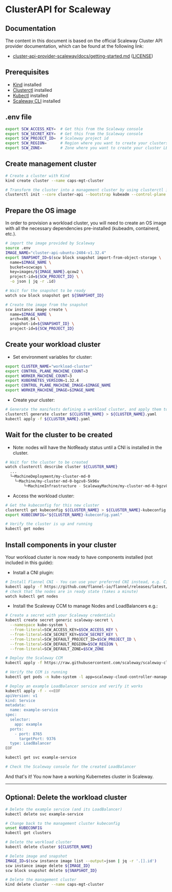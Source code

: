 # ClusterAPI for Scaleway

## Documentation

The content in this document is based on the official Scaleway Cluster API provider documentation, which can be found at the following link:
- [cluster-api-provider-scaleway/docs/getting-started.md](https://github.com/scaleway/cluster-api-provider-scaleway/blob/main/docs/getting-started.md) ([LICENSE](https://github.com/scaleway/cluster-api-provider-scaleway/blob/main/LICENSE))

## Prerequisites
- [Kind](https://kind.sigs.k8s.io/docs/user/quick-start/) installed
- [Clusterctl](https://cluster-api.sigs.k8s.io/user/quick-start.html#install-clusterctl) installed
- [Kubectl](https://kubernetes.io/docs/tasks/tools/) installed
- [Scaleway CLI](https://github.com/scaleway/scaleway-cli) installed

## .env file

```bash
export SCW_ACCESS_KEY=  # Get this from the Scaleway console
export SCW_SECRET_KEY=  # Get this from the Scaleway console
export SCW_PROJECT_ID=  # Scaleway project id
export SCW_REGION=      # Region where you want to create your clusters (e.g. "fr-par")
export SCW_ZONE=        # Zone where you want to create your cluster LB (e.g. "fr-par-1")
```

## Create management cluster

```bash
# Create a cluster with Kind
kind create cluster --name caps-mgt-cluster

# Transform the cluster into a management cluster by using clusterctl init.
clusterctl init --core cluster-api --bootstrap kubeadm --control-plane kubeadm --infrastructure scaleway
```

## Prepare the OS image
In order to provision a workload cluster, you will need to create an OS image with all the necessary dependencies pre-installed (kubeadm, containerd, etc.).

```bash
# import the image provided by Scaleway
source .env
IMAGE_NAME="cluster-api-ubuntu-2404-v1.32.4"
export SNAPSHOT_ID=$(scw block snapshot import-from-object-storage \
  name=$IMAGE_NAME \
  bucket=scwcaps \
  key=images/${IMAGE_NAME}.qcow2 \
  project-id=${SCW_PROJECT_ID} \
  -o json | jq -r .id)

# Wait for the snapshot to be ready
watch scw block snapshot get ${SNAPSHOT_ID}

# Create the image from the snapshot
scw instance image create \
  name=$IMAGE_NAME \
  arch=x86_64 \
  snapshot-id=${SNAPSHOT_ID} \
  project-id=${SCW_PROJECT_ID}
```

## Create your workload cluster

- Set environment variables for cluster:
```bash
export CLUSTER_NAME="workload-cluster"
export CONTROL_PLANE_MACHINE_COUNT=3
export WORKER_MACHINE_COUNT=3
export KUBERNETES_VERSION=1.32.4
export CONTROL_PLANE_MACHINE_IMAGE=$IMAGE_NAME
export WORKER_MACHINE_IMAGE=$IMAGE_NAME
```

- Create your cluster:
```bash
# Generate the manifests defining a workload cluster, and apply them to the bootstrap cluster
clusterctl generate cluster ${CLUSTER_NAME} > ${CLUSTER_NAME}.yaml
kubectl apply -f ${CLUSTER_NAME}.yaml
```

## Wait for the cluster to be created

- Note: nodes will have the NotReady status until a CNI is installed in the cluster.

```bash
# Wait for the cluster to be created
watch clusterctl describe cluster ${CLUSTER_NAME}
  ...
  └─MachineDeployment/my-cluster-md-0                                         False  Warning   WaitingForAvailableMachines  3m31s  Minimum availability requires 1 replicas, current 0 available
    └─Machine/my-cluster-md-0-bgzv8-5k96v                                     True                                          2m15s
        └─MachineInfrastructure - ScalewayMachine/my-cluster-md-0-bgzv8-5k96v
```

- Access the workload cluster:
```bash
# Get the kubeconfig for this new cluster
clusterctl get kubeconfig ${CLUSTER_NAME} > ${CLUSTER_NAME}-kubeconfig.yaml
export KUBECONFIG="${CLUSTER_NAME}-kubeconfig.yaml"

# Verify the cluster is up and running
kubectl get nodes
```

## Install components in your cluster

Your workload cluster is now ready to have components installed (not included in this guide):

- Install a CNI plugin:
```bash
# Install Flannel CNI - You can use your preferred CNI instead, e.g. Cilium
kubectl apply -f https://github.com/flannel-io/flannel/releases/latest/download/kube-flannel.yml
# check that the nodes are in ready state (takes a minute)
watch kubectl get nodes
```
- Install the Scaleway CCM to manage Nodes and LoadBalancers e.g.:
```bash
# Create a secret with your Scaleway credentials
kubectl create secret generic scaleway-secret \
  --namespace kube-system \
  --from-literal=SCW_ACCESS_KEY=$SCW_ACCESS_KEY \
  --from-literal=SCW_SECRET_KEY=$SCW_SECRET_KEY \
  --from-literal=SCW_DEFAULT_PROJECT_ID=$SCW_PROJECT_ID \
  --from-literal=SCW_DEFAULT_REGION=$SCW_REGION \
  --from-literal=SCW_DEFAULT_ZONE=$SCW_ZONE

# Deploy the Scaleway CCM
kubectl apply -f https://raw.githubusercontent.com/scaleway/scaleway-cloud-controller-manager/master/examples/k8s-scaleway-ccm-latest.yml

# Verify the CCM is running
kubectl get pods -n kube-system -l app=scaleway-cloud-controller-manager

# Deploy an example LoadBalancer service and verify it works
kubectl apply -f - <<EOF
apiVersion: v1
kind: Service
metadata:
  name: example-service
spec:
  selector:
    app: example
  ports:
    - port: 8765
      targetPort: 9376
  type: LoadBalancer
EOF

kubectl get svc example-service

# Check the Scaleway console for the created LoadBalancer
```

And that's it! You now have a working Kubernetes cluster in Scaleway.

---

## Optional: Delete the workload cluster

```bash
# Delete the example service (and its LoadBalancer)
kubectl delete svc example-service

# Change back to the management cluster kubeconfig
unset KUBECONFIG
kubectl get clusters

# Delete the workload cluster
kubectl delete cluster ${CLUSTER_NAME}

# Delete image and snapshot
IMAGE_ID=$(scw instance image list --output=json | jq -r '.[].id')
scw instance image delete ${IMAGE_ID}
scw block snapshot delete ${SNAPSHOT_ID}

# Delete the management cluster
kind delete cluster --name caps-mgt-cluster
```
